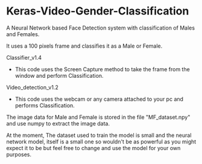 # Keras-Video-Gender-Classification

A Neural Network based Face Detection system with classification of Males and Females.

It uses a 100 pixels frame and classifies it as a Male or Female.

Classifier_v1.4
- This code uses the Screen Capture method to take the frame from the window and perform Classification.

Video_detection_v1.2
- This code uses the webcam or any camera attached to your pc and performs Classification.

The image data for Male and Female is stored in the file "MF_dataset.npy" and use numpy to extract the image data.

At the moment, The dataset used to train the model is small and the neural network model, itself is a small one so wouldn't be as powerful as you might expect it to be but feel free to change and use the model for your own purposes.

